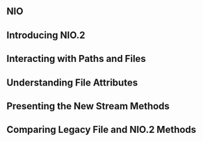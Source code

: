 NIO
---

Introducing NIO.2
---

Interacting with Paths and Files
---

Understanding File Attributes
---

Presenting the New Stream Methods
---

Comparing Legacy File and NIO.2 Methods
---